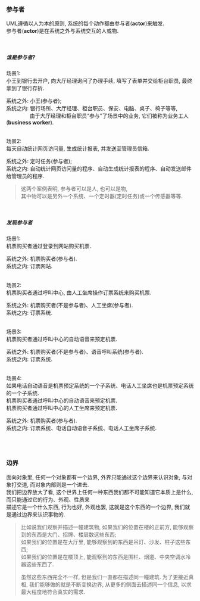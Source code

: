 ### 参与者  
UML遵循以人为本的原则, 系统的每个动作都由参与者(**actor**)来触发.  
参与者(**actor**)是在系统之外与系统交互的人或物.  

&nbsp;  
##### 谁是参与者?  

场景1:  
小王到银行去开户, 向大厅经理询问了办理手续, 填写了表单并交给柜台职员, 最终拿到了银行存折.

系统之外: 小王(参与者);  
系统之内: 银行场所、大厅经理、柜台职员、保安、电脑、桌子、椅子等等,  
&nbsp; &nbsp; &nbsp; &nbsp; &nbsp; &nbsp; &nbsp; &nbsp; 
由于大厅经理和柜台职员"参与"了场景中的业务, 它们被称为业务工人(**business worker**).  

&nbsp;  
场景2:  
每天自动统计网页访问量, 生成统计报表, 并发送至管理员信箱.  

系统之外: 定时任务(参与者);  
系统之内: 自动统计网页访问量的程序、自动生成统计报表的程序、自动发送邮件给管理员的程序.  

> 这两个案例表明, 参与者可以是人, 也可以是物,   
> 其中物可以是另外一个系统、一个定时器(定时任务)或一个传感器等等.  


&nbsp;  
##### 发现参与者  
场景1:  
机票购买者通过登录到网站购买机票.  

系统之外: 机票购买者(参与者).  
系统之内: 订票网站.  

&nbsp;  
场景2:  
机票购买者通过呼叫中心, 由人工坐席操作订票系统来购买机票.  

系统之外: 机票购买者(不是参与者)、人工坐席(参与者).  
系统之内: 订票系统.   

&nbsp;  
场景3:  
机票购买者通过呼叫中心的自动语音来预定机票.   

系统之外: 机票购买者(不是参与者)、语音呼叫系统(参与者).  
系统之内: 订票系统.   

&nbsp;  
场景4:  
如果电话自动语音是机票预定系统的一个子系统、电话人工坐席也是机票预定系统的一个子系统.  
机票购买者通过呼叫中心的自动语音来预定机票.   
机票购买者通过呼叫中心的人工坐席来预定机票.  

系统之外: 机票购买者(参与者).   
系统之内: 订票系统、电话自动语音子系统、电话人工坐席子系统.  


&nbsp;  
&nbsp;  
### 边界  
面向对象里, 任何一个对象都有一个边界, 外界只能通过这个边界来认识对象, 与对象打交道, 而对象内部则是一个进去.  
我们把边界放大了看, 这个世界上任何一种东西我们都不可能知道它本质上是什么, 而只能通过它的行为、外观、性质来  
描述它是一个什么东西, 行为也好, 外观也罢, 这就是这个东西的一个边界, 我们就是通过边界来认识事物的.  

> 比如说我们观察并描述一幢建筑物, 如果我们的位置在楼的正前方, 能够观察到的东西是大门、招牌、楼层数这些东西;  
> 如果我们的位置是在大厅里, 能够观察到的东西是吊灯、沙发、柱子这些东西;   
> 如果我们的位置是在楼顶上, 能观察到的东西是围栏、烟道、中央空调水冷器这些东西了.  
> 
> 虽然这些东西完全不一样, 但是我们一直都在描述同一幢建筑. 为了更接近真相, 
> 我们能够做的就是不断变换边界, 从更多的侧面去描述同一个信息, 以求最大程度地符合真实的需求.  